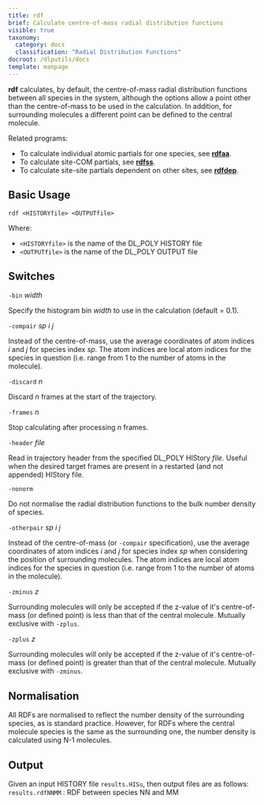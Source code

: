 ```yaml
---
title: rdf
brief: Calculate centre-of-mass radial distribution functions
visible: true
taxonomy:
  category: docs
  classification: "Radial Distribution Functions"
docroot: /dlputils/docs
template: manpage
---
```


**rdf** calculates, by default, the centre-of-mass radial distribution functions between all species in the system, although the options allow a point other than the centre-of-mass to be used in the calculation. In addition, for surrounding molecules a different point can be defined to the central molecule.

Related programs:
+ To calculate individual atomic partials for one species, see [**rdfaa**](/dlputils/docs/utilities/rdfaa).
+ To calculate site-COM partials, see [**rdfss**](/dlputils/docs/utilities/rdfss).
+ To calculate site-site partials dependent on other sites, see [**rdfdep**](/dlputils/docs/utilities/rdfdep).

## Basic Usage

```
rdf <HISTORYfile> <OUTPUTfile>
```

Where:
+ `<HISTORYfile>` is the name of the DL_POLY HISTORY file
+ `<OUTPUTfile>` is the name of the DL_POLY OUTPUT file

## Switches

`-bin` _width_

Specify the histogram bin _width_ to use in the calculation (default = 0.1).

`-compair` _sp_ _i_ _j_

Instead of the centre-of-mass, use the average coordinates of atom indices _i_ and _j_ for species index _sp_. The atom indices are local atom indices for the species in question (i.e. range from 1 to the number of atoms in the molecule).

`-discard` _n_

Discard _n_ frames at the start of the trajectory.

`-frames` _n_

Stop calculating after processing _n_ frames.

`-header` _file_

Read in trajectory header from the specified DL_POLY HIStory _file_. Useful when the desired target frames are present in a restarted (and not appended) HIStory file.

`-nonorm`

Do not normalise the radial distribution functions to the bulk number density of species.

`-otherpair` _sp_ _i_ _j_

Instead of the centre-of-mass (or `-compair` specification), use the average coordinates of atom indices _i_ and _j_ for species index _sp_ when considering the position of surrounding molecules. The atom indices are local atom indices for the species in question (i.e. range from 1 to the number of atoms in the molecule).


`-zminus` _z_

Surrounding molecules will only be accepted if the z-value of it's centre-of-mass (or defined point) is less than that of the central molecule. Mutually exclusive with `-zplus`.


`-zplus` _z_

Surrounding molecules will only be accepted if the z-value of it's centre-of-mass (or defined point) is greater than that of the central molecule. Mutually exclusive with `-zminus`.


## Normalisation

All RDFs are normalised to reflect the number density of the surrounding species, as is standard practice. However, for RDFs where the central molecule species is the same as the surrounding one, the number density is calculated using N-1 molecules.

## Output

Given an input HISTORY file `results.HISu`, then output files are as follows:
`results.rdfNNMM` : RDF between species NN and MM



